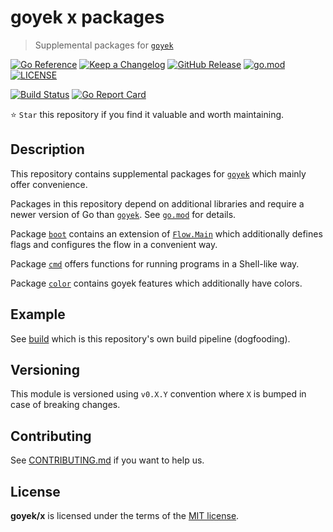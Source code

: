 # goyek x packages

> Supplemental packages for [`goyek`](https://github.com/goyek/goyek)

[![Go Reference](https://pkg.go.dev/badge/github.com/goyek/x.svg)](https://pkg.go.dev/github.com/goyek/x)
[![Keep a Changelog](https://img.shields.io/badge/changelog-Keep%20a%20Changelog-%23E05735)](CHANGELOG.md)
[![GitHub Release](https://img.shields.io/github/v/release/goyek/x)](https://github.com/goyek/x/releases)
[![go.mod](https://img.shields.io/github/go-mod/go-version/goyek/x)](go.mod)
[![LICENSE](https://img.shields.io/github/license/goyek/x)](LICENSE)

[![Build Status](https://img.shields.io/github/workflow/status/goyek/x/build)](https://github.com/goyek/x/actions?query=workflow%3Abuild+branch%3Amain)
[![Go Report Card](https://goreportcard.com/badge/github.com/goyek/x)](https://goreportcard.com/report/github.com/goyek/x)

⭐ `Star` this repository if you find it valuable and worth maintaining.

## Description

This repository contains supplemental packages for [`goyek`](https://github.com/goyek/goyek)
which mainly offer convenience.

Packages in this repository depend on additional libraries
and require a newer version of Go than [`goyek`](https://github.com/goyek/goyek).
See [`go.mod`](go.mod) for details.

Package [`boot`](https://pkg.go.dev/github.com/goyek/x/boot)
contains an extension of [`Flow.Main`](https://pkg.go.dev/github.com/goyek/goyek/v2#Main)
which additionally defines flags and configures the flow in a convenient way.

Package [`cmd`](https://pkg.go.dev/github.com/goyek/x/cmd)
offers functions for running programs in a Shell-like way.

Package [`color`](https://pkg.go.dev/github.com/goyek/x/color)
contains goyek features which additionally have colors.

## Example

See [build](build) which is this repository's own build pipeline (dogfooding).

## Versioning

This module is versioned using `v0.X.Y` convention
where `X` is bumped in case of breaking changes.

## Contributing

See [CONTRIBUTING.md](CONTRIBUTING.md) if you want to help us.

## License

**goyek/x** is licensed under the terms of the [MIT license](LICENSE).
